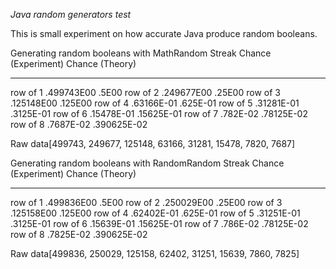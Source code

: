 *Java random generators test*

This is small experiment on how accurate Java produce random booleans.

Generating random booleans with MathRandom
Streak                Chance (Experiment)           Chance (Theory)
------                -------------------           ---------------
row of 1                       .499743E00                     .5E00
row of 2                       .249677E00                    .25E00
row of 3                       .125148E00                   .125E00
row of 4                       .63166E-01                  .625E-01
row of 5                       .31281E-01                 .3125E-01
row of 6                       .15478E-01                .15625E-01
row of 7                         .782E-02                .78125E-02
row of 8                        .7687E-02               .390625E-02

Raw data[499743, 249677, 125148, 63166, 31281, 15478, 7820, 7687]



Generating random booleans with RandomRandom
Streak                Chance (Experiment)           Chance (Theory)
------                -------------------           ---------------
row of 1                       .499836E00                     .5E00
row of 2                       .250029E00                    .25E00
row of 3                       .125158E00                   .125E00
row of 4                       .62402E-01                  .625E-01
row of 5                       .31251E-01                 .3125E-01
row of 6                       .15639E-01                .15625E-01
row of 7                         .786E-02                .78125E-02
row of 8                        .7825E-02               .390625E-02

Raw data[499836, 250029, 125158, 62402, 31251, 15639, 7860, 7825]
